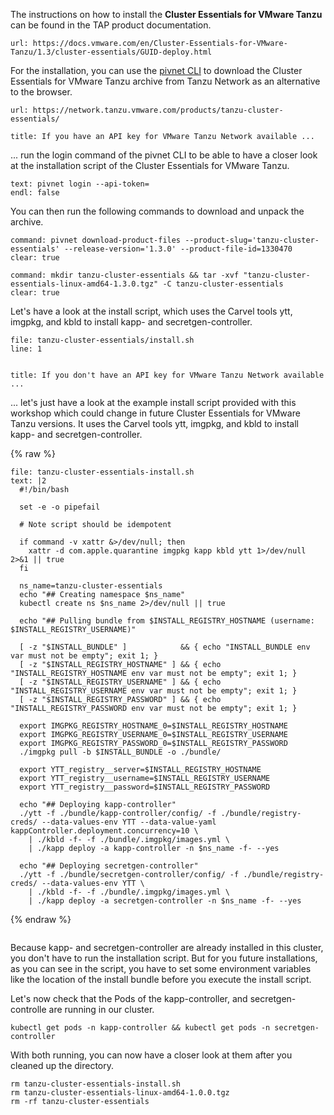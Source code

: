 The instructions on how to install the **Cluster Essentials for VMware Tanzu** can be found in the TAP product documentation.
```dashboard:open-url
url: https://docs.vmware.com/en/Cluster-Essentials-for-VMware-Tanzu/1.3/cluster-essentials/GUID-deploy.html
```

For the installation, you can use the [pivnet CLI](https://github.com/pivotal-cf/pivnet-cli) to download the Cluster Essentials for VMware Tanzu archive from Tanzu Network as an alternative to the browser.
```dashboard:open-url
url: https://network.tanzu.vmware.com/products/tanzu-cluster-essentials/
```

```section:begin
title: If you have an API key for VMware Tanzu Network available ...
```
... run the login command of the pivnet CLI to be able to have a closer look at the installation script of the Cluster Essentials for VMware Tanzu.
```terminal:input
text: pivnet login --api-token=
endl: false
```

You can then run the following commands to download and unpack the archive.
```terminal:execute
command: pivnet download-product-files --product-slug='tanzu-cluster-essentials' --release-version='1.3.0' --product-file-id=1330470
clear: true
```
```terminal:execute
command: mkdir tanzu-cluster-essentials && tar -xvf "tanzu-cluster-essentials-linux-amd64-1.3.0.tgz" -C tanzu-cluster-essentials
clear: true
```
Let's have a look at the install script, which uses the Carvel tools ytt, imgpkg, and kbld to install kapp- and secretgen-controller.
```editor:open-file
file: tanzu-cluster-essentials/install.sh
line: 1
```
```section:end
```

```section:begin
title: If you don't have an API key for VMware Tanzu Network available ...
```
... let's just have a look at the example install script provided with this workshop which could change in future Cluster Essentials for VMware Tanzu versions. It uses the Carvel tools ytt, imgpkg, and kbld to install kapp- and secretgen-controller.

{% raw %}
```editor:append-lines-to-file
file: tanzu-cluster-essentials-install.sh
text: |2
  #!/bin/bash

  set -e -o pipefail

  # Note script should be idempotent

  if command -v xattr &>/dev/null; then
    xattr -d com.apple.quarantine imgpkg kapp kbld ytt 1>/dev/null 2>&1 || true
  fi

  ns_name=tanzu-cluster-essentials
  echo "## Creating namespace $ns_name"
  kubectl create ns $ns_name 2>/dev/null || true

  echo "## Pulling bundle from $INSTALL_REGISTRY_HOSTNAME (username: $INSTALL_REGISTRY_USERNAME)"

  [ -z "$INSTALL_BUNDLE" ]            && { echo "INSTALL_BUNDLE env var must not be empty"; exit 1; }
  [ -z "$INSTALL_REGISTRY_HOSTNAME" ] && { echo "INSTALL_REGISTRY_HOSTNAME env var must not be empty"; exit 1; }
  [ -z "$INSTALL_REGISTRY_USERNAME" ] && { echo "INSTALL_REGISTRY_USERNAME env var must not be empty"; exit 1; }
  [ -z "$INSTALL_REGISTRY_PASSWORD" ] && { echo "INSTALL_REGISTRY_PASSWORD env var must not be empty"; exit 1; }

  export IMGPKG_REGISTRY_HOSTNAME_0=$INSTALL_REGISTRY_HOSTNAME
  export IMGPKG_REGISTRY_USERNAME_0=$INSTALL_REGISTRY_USERNAME
  export IMGPKG_REGISTRY_PASSWORD_0=$INSTALL_REGISTRY_PASSWORD
  ./imgpkg pull -b $INSTALL_BUNDLE -o ./bundle/

  export YTT_registry__server=$INSTALL_REGISTRY_HOSTNAME
  export YTT_registry__username=$INSTALL_REGISTRY_USERNAME
  export YTT_registry__password=$INSTALL_REGISTRY_PASSWORD

  echo "## Deploying kapp-controller"
  ./ytt -f ./bundle/kapp-controller/config/ -f ./bundle/registry-creds/ --data-values-env YTT --data-value-yaml kappController.deployment.concurrency=10 \
    | ./kbld -f- -f ./bundle/.imgpkg/images.yml \
    | ./kapp deploy -a kapp-controller -n $ns_name -f- --yes

  echo "## Deploying secretgen-controller"
  ./ytt -f ./bundle/secretgen-controller/config/ -f ./bundle/registry-creds/ --data-values-env YTT \
    | ./kbld -f- -f ./bundle/.imgpkg/images.yml \
    | ./kapp deploy -a secretgen-controller -n $ns_name -f- --yes 
```
{% endraw %}
```section:end
```

Because kapp- and secretgen-controller are already installed in this cluster, you don't have to run the installation script. But for you future installations, as you can see in the script, you have to set some environment variables like the location of the install bundle before you execute the install script.

Let's now check that the Pods of the kapp-controller, and secretgen-controlle are running in our cluster.
```execute 
kubectl get pods -n kapp-controller && kubectl get pods -n secretgen-controller
```

With both running, you can now have a closer look at them after you cleaned up the directory.
```execute 
rm tanzu-cluster-essentials-install.sh
rm tanzu-cluster-essentials-linux-amd64-1.0.0.tgz
rm -rf tanzu-cluster-essentials
```
